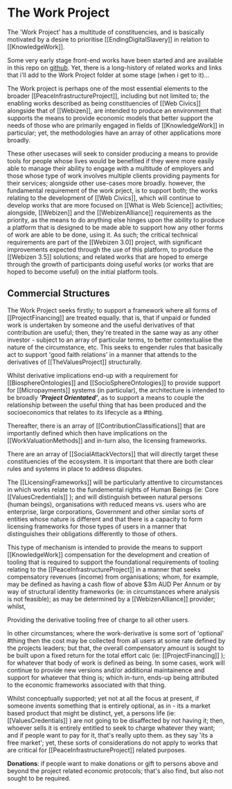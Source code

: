 # The Work Project

The 'Work Project' has a multitude of constituencies, and is basically motivated by a desire to prioritise [[EndingDigitalSlavery]] in relation to [[KnowledgeWork]]. 

Some very early stage front-end works have been started and are available in this repo on [github](https://github.com/WebCivics/CooperativeProjects).  Yet, there is a long-history of related works and links that i'll add to the Work Project folder at some stage (when i get to it)...

The Work project is perhaps one of the most essential elements to the broader [[PeaceInfrastructureProject]], including but not limited to; the enabling works described as being constituencies of [[Web Civics]] alongside that of [[Webizen]], are intended to produce an environment that supports the means to provide economic models that better support the needs of those who are primarily engaged in fields of [[KnowledgeWork]] in particular; yet, the methodologies have an array of other applications more broadly.

These other usecases will seek to consider producing a means to provide tools for people whose lives would be benefited if they were more easily able to manage their ability to engage with a multitude of employers and those whose type of work involves multiple clients  providing payments for their services; alongside other use-cases more broadly.  however, the fundamental requirement of the work prject, is to support both; the works relating to the development of [[Web Civics]], which will continue to develop works that are more focused on [[What is Web Science]] activities; alongside, [[Webizen]] and the [[WebizenAlliance]] requirements as the priority, as the means to do anything else hinges upon the ability to produce a platform that is designed to be made able to support how any other forms of work are able to be done, using it.  As such; the critical technical requirements are part of the [[Webizen 3.0]] project, with significant improvements expected through the use of this platform, to produce the [[Webizen 3.5]] solutions; and related works that are hoped to emerge through the growth of participants doing useful works (or works that are hoped to become useful) on the initial platform tools.

## Commercial Structures

The Work Project seeks firstly; to support a framework where all forms of [[ProjectFinancing]] are treated equally.  that is, that if unpaid or funded work is undertaken by someone and the useful derivatives of that contribution are useful; then, they're treated in the same way as any other investor - subject to an array of particular terms, to better contextualise the nature of the circumstance, etc.  This seeks to engender rules that basically act to support 'good faith relations' in a manner that attends to the derivatives of [[TheValuesProject]] structurally.

Whilst derivative implications end-up with a requirement for [[BiosphereOntologies]] and [[SocioSphereOntologies]] to provide support for [[Micropayments]] systems (in particular), the architecture is intended to be broadly ***'Project Orientated'***, as to support a means to couple the relationship between the useful thing that has been produced and the socioeconomics that relates to its lifecycle as a #thing.

Thereafter, there is an array of [[ContributionClassifications]] that are importantly defined which then have implications on the [[WorkValuationMethods]] and in-turn also, the licensing frameworks.  

There are an array of [[SocialAttackVectors]] that will directly target these constituencies of the ecosystem.  It is important that there are both clear rules and systems in place to address disputes.  

The [[LicensingFrameworks]] will be particularly attentive to circumstances in which works relate to the fundemental rights of Human Beings (ie: Core [[ValuesCredentials]] ); and will distinguish between natural persons (human beings), organisations with reduced means vs. users who are enterprise, large corporations, Government and other similar sorts of entities whose nature is different and that there is a capacity to form licensing frameworks for those types of users in a manner that distinguishes their obligations differently to those of others. 

This type of mechanism is intended to provide the means to support [[KnowledgeWork]] compensation for the development and creation of tooling that is required to support the foundational requirements of tooling relating to the [[PeaceInfrastructureProject]] in a manner that seeks compensatory revenues (income) from organisations; whom, for example, may be defined as having a cash flow of above $3m AUD Per Annum or by way of structural identity frameworks (ie: in circumstances where analysis is not feasible); as may be determined by a [[WebizenAlliance]] provider; whilst, 

Providing the derivative tooling free of charge to all other users.  

In other circumstances; where the work-derivative is some sort of 'optional' #thing then the cost may be collected from all users at some rate defined by the projects leaders; but that, the overall compensatory amount is sought to be built upon a fixed return for the total effort calc (ie: [[ProjectFinancing]] ); for whatever that body of work is defined as being.  In some cases, work will continue to provide new versions and/or additional maintainence and support for whatever that thing is; which in-turn, ends-up being attributed to the economic frameworks associated with that thing.

Whilst conceptually supported; yet not at all the focus at present, if someone invents something that is entirely optional, as in - its a market based product that might be distinct, yet, a persons life (ie: [[ValuesCredentials]] ) are not going to be disaffected by not having it; then, whoever sells it is entirely entitled to seek to charge whatever they want; and if people want to pay for it, that's really upto them.  as they say 'its a free market'; yet, these sorts of considerations do not apply to works that are critical for [[PeaceInfrastructureProject]] related purposes.  

**Donations**: if people want to make donations or gift to persons above and beyond the project related economic protocols; that's also find, but also not sought to be required.

